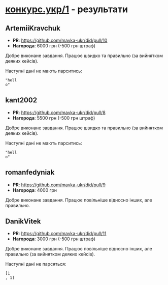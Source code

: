 # [конкурс.укр/1](https://конкурс.укр/1) - результати

## ArtemiiKravchuk

- **PR**: https://github.com/mavka-ukr/did/pull/10
- **Нагорода**: 6000 грн (-500 грн штраф)

Добре виконане завдання. Працює швидко та правильно (за вийнятком деяких кейсів).

Наступні дані не мають парситись:
```дід
"hell
o"
```

## kant2002

- **PR**: https://github.com/mavka-ukr/did/pull/8
- **Нагорода**: 5500 грн (-500 грн штраф)

Добре виконане завдання. Працює швидко та правильно (за вийнятком деяких кейсів).

Наступні дані не мають парситись:
```дід
"hell
o"
```

## romanfedyniak

- **PR**: https://github.com/mavka-ukr/did/pull/9
- **Нагорода**: 4000 грн

Добре виконане завдання. Працює повільніше відносно інших, але правильно.

## DanikVitek

- **PR**: https://github.com/mavka-ukr/did/pull/11
- **Нагорода**: 3000 грн (-500 грн штраф)

Добре виконане завдання. Працює повільніше відносно інших, але правильно (за вийнятком деяких кейсів).

Наступні дані не парсяться:
```дід
[1
, 1]
```
